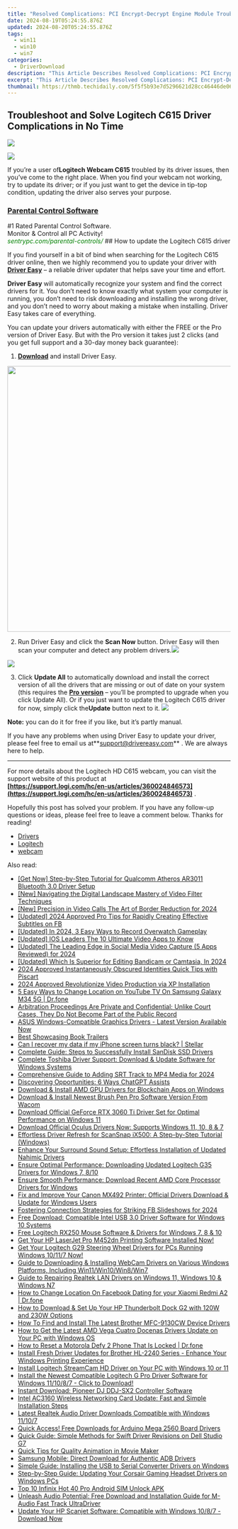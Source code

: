 ```yaml
---
title: "Resolved Complications: PCI Encrypt-Decrypt Engine Module Troubleshooting"
date: 2024-08-19T05:24:55.876Z
updated: 2024-08-20T05:24:55.876Z
tags:
  - win11
  - win10
  - win7
categories:
  - DriverDownload
description: "This Article Describes Resolved Complications: PCI Encrypt-Decrypt Engine Module Troubleshooting"
excerpt: "This Article Describes Resolved Complications: PCI Encrypt-Decrypt Engine Module Troubleshooting"
thumbnail: https://thmb.techidaily.com/5f5f5b93e7d5296621d28cc46446de06ad76f2671bd83441f8c16419df01fcdb.jpg
---
```


## Troubleshoot and Solve Logitech C615 Driver Complications in No Time

<!-- affiliate ads begin -->
<a href="https://shop.copernic.com/order/checkout.php?PRODS=41033091&QTY=1&AFFILIATE=108875&CART=1"><img src="https://secure.2checkout.com/images/merchant/8d30aa96e72440759f74bd2306c1fa3d/Copernic-2023-Affiliate-728x90-Advanced.png" border="0"></a>
<!-- affiliate ads end -->
![](https://images.drivereasy.com/wp-content/uploads/2019/08/image-717.png)

 If you’re a user of**Logitech Webcam C615** troubled by its driver issues, then you’ve come to the right place. When you find your webcam not working, try to update its driver; or if you just want to get the device in tip-top condition, updating the driver also serves your purpose.

<!-- affiliate ads begin -->
<h3 id="200610"><a href="https://sentrypc.7eer.net/c/5597632/200610/3022">Parental Control Software</a></h3>
<span class="text-ad-content">
	#1 Rated Parental Control Software.<br/>
	Monitor & Control all PC Activity!<br/>
		<cite style="color:green">sentrypc.com/parental-controls/</cite>
	</span><img height="0" width="0" src="https://sentrypc.7eer.net/i/5597632/200610/3022" style="position:absolute;visibility:hidden;" border="0" />
<!-- affiliate ads end -->
## How to update the Logitech C615 driver

 If you find yourself in a bit of bind when searching for the Logitech C615 driver online, then we highly recommend you to update your driver with **[Driver Easy](https://tools.techidaily.com/drivereasy/download/)**  – a reliable driver updater that helps save your time and effort.

**Driver Easy** will automatically recognize your system and find the correct drivers for it. You don’t need to know exactly what system your computer is running, you don’t need to risk downloading and installing the wrong driver, and you don’t need to worry about making a mistake when installing. Driver Easy takes care of everything.

 You can update your drivers automatically with either the FREE or the Pro version of Driver Easy. But with the Pro version it takes just 2 clicks (and you get full support and a 30-day money back guarantee):

1. **[Download](https://tools.techidaily.com/drivereasy/download/)**  and install Driver Easy.
<!-- affiliate ads begin -->
<a href="https://appsumo.8odi.net/c/5597632/2082532/7443" target="_top" id="2082532"><img src="//a.impactradius-go.com/display-ad/7443-2082532" border="0" alt="" width="1200" height="600"/></a><img height="0" width="0" src="https://appsumo.8odi.net/i/5597632/2082532/7443" style="position:absolute;visibility:hidden;" border="0" />
<!-- affiliate ads end -->
2. Run Driver Easy and click the **Scan Now** button. Driver Easy will then scan your computer and detect any problem drivers.![](https://images.drivereasy.com/wp-content/uploads/2019/08/2019-08-19_18-00-07-1.jpg)
<!-- affiliate ads begin -->
<a href="https://shop.systoolsgroup.com/affiliate.php?ACCOUNT=SYSTOOBY&AFFILIATE=108875&PATH=https%3A%2F%2Fwww.systoolsgroup.com%3FAFFILIATE%3D108875%26RESOURCE%3DSysTools%2BOST%2BRecovery"><img src="https://www.systoolsgroup.com/box/ost-recovery.png" border="0"></a>
<!-- affiliate ads end -->
3. Click **Update All** to automatically download and install the correct version of all the drivers that are missing or out of date on your system (this requires the **[Pro version](https://tools.techidaily.com/drivereasy/download/)**  – you’ll be prompted to upgrade when you click Update All). Or if you just want to update the Logitech C615 driver for now, simply click the**Update**  button next to it. ![](https://images.drivereasy.com/wp-content/uploads/2019/08/2019-08-29_12-20-04.jpg)

**Note:** you can do it for free if you like, but it’s partly manual.

 If you have any problems when using Driver Easy to update your driver, please feel free to email us at**<support@drivereasy.com>** . We are always here to help.

---

 For more details about the Logitech HD C615 webcam, you can visit the support website of this product at  
**[https://support.logi.com/hc/en-us/articles/360024846573](https://support.logi.com/hc/en-us/articles/360024846573)**  .

 Hopefully this post has solved your problem. If you have any follow-up questions or ideas, please feel free to leave a comment below. Thanks for reading!

* [Drivers](https://tools.techidaily.com/drivereasy/download/)
* [Logitech](https://tools.techidaily.com/drivereasy/download/)
* [webcam](https://tools.techidaily.com/drivereasy/download/)

<ins class="adsbygoogle"
     style="display:block"
     data-ad-format="autorelaxed"
     data-ad-client="ca-pub-7571918770474297"
     data-ad-slot="1223367746"></ins>



<ins class="adsbygoogle"
     style="display:block"
     data-ad-client="ca-pub-7571918770474297"
     data-ad-slot="8358498916"
     data-ad-format="auto"
     data-full-width-responsive="true"></ins>

<span class="atpl-alsoreadstyle">Also read:</span>
<div><ul>
<li><a href="https://hardware-updates.techidaily.com/get-now-step-by-step-tutorial-for-qualcomm-atheros-ar3011-bluetooth-30-driver-setup/"><u>[Get Now] Step-by-Step Tutorial for Qualcomm Atheros AR3011 Bluetooth 3.0 Driver Setup</u></a></li>
<li><a href="https://extra-guidance.techidaily.com/new-navigating-the-digital-landscape-mastery-of-video-filter-techniques/"><u>[New] Navigating the Digital Landscape  Mastery of Video Filter Techniques</u></a></li>
<li><a href="https://screen-capture.techidaily.com/new-precision-in-video-calls-the-art-of-border-reduction-for-2024/"><u>[New] Precision in Video Calls  The Art of Border Reduction for 2024</u></a></li>
<li><a href="https://facebook-video-recording.techidaily.com/updated-2024-approved-pro-tips-for-rapidly-creating-effective-subtitles-on-fb/"><u>[Updated] 2024 Approved  Pro Tips for Rapidly Creating Effective Subtitles on FB</u></a></li>
<li><a href="https://screen-recording.techidaily.com/updated-in-2024-3-easy-ways-to-record-overwatch-gameplay/"><u>[Updated] In 2024, 3 Easy Ways to Record Overwatch Gameplay</u></a></li>
<li><a href="https://extra-approaches.techidaily.com/updated-ios-leaders-the-10-ultimate-video-apps-to-know/"><u>[Updated] IOS Leaders  The 10 Ultimate Video Apps to Know</u></a></li>
<li><a href="https://facebook-video-recording.techidaily.com/updated-the-leading-edge-in-social-media-video-capture-5-apps-reviewed-for-2024/"><u>[Updated] The Leading Edge in Social Media Video Capture (5 Apps Reviewed) for 2024</u></a></li>
<li><a href="https://visual-screen-recording.techidaily.com/updated-which-is-superior-for-editing-bandicam-or-camtasia-in-2024/"><u>[Updated] Which Is Superior for Editing  Bandicam or Camtasia, In 2024</u></a></li>
<li><a href="https://vp-tips.techidaily.com/2024-approved-instantaneously-obscured-identities-quick-tips-with-piscart/"><u>2024 Approved  Instantaneously Obscured Identities  Quick Tips with Piscart</u></a></li>
<li><a href="https://fox-friendly.techidaily.com/2024-approved-revolutionize-video-production-via-xp-installation/"><u>2024 Approved  Revolutionize Video Production via XP Installation</u></a></li>
<li><a href="https://location-fake.techidaily.com/5-easy-ways-to-change-location-on-youtube-tv-on-samsung-galaxy-m34-5g-drfone-by-drfone-virtual-android/"><u>5 Easy Ways to Change Location on YouTube TV On Samsung Galaxy M34 5G | Dr.fone</u></a></li>
<li><a href="https://hardware-updates.techidaily.com/1722970964289-arbitration-proceedings-are-private-and-confidential-unlike-court-cases-they-do-not-become-part-of-the-public-record/"><u>Arbitration Proceedings Are Private and Confidential; Unlike Court Cases, They Do Not Become Part of the Public Record</u></a></li>
<li><a href="https://hardware-updates.techidaily.com/asus-windows-compatible-graphics-drivers-latest-version-available-now/"><u>ASUS Windows-Compatible Graphics Drivers - Latest Version Available Now</u></a></li>
<li><a href="https://fox-access.techidaily.com/best-showcasing-book-trailers/"><u>Best Showcasing Book Trailers</u></a></li>
<li><a href="https://phone-solutions.techidaily.com/can-i-recover-my-data-if-my-iphone-screen-turns-black-stellar-by-stellar-data-recovery-ios-iphone-data-recovery/"><u>Can I recover my data if my iPhone screen turns black? | Stellar</u></a></li>
<li><a href="https://hardware-updates.techidaily.com/complete-guide-steps-to-successfully-install-sandisk-ssd-drivers/"><u>Complete Guide: Steps to Successfully Install SanDisk SSD Drivers</u></a></li>
<li><a href="https://hardware-updates.techidaily.com/complete-toshiba-driver-support-download-and-update-software-for-windows-systems/"><u>Complete Toshiba Driver Support: Download & Update Software for Windows Systems</u></a></li>
<li><a href="https://extra-lessons.techidaily.com/comprehensive-guide-to-adding-srt-track-to-mp4-media-for-2024/"><u>Comprehensive Guide to Adding SRT Track to MP4 Media for 2024</u></a></li>
<li><a href="https://tech-hub.techidaily.com/discovering-opportunities-6-ways-chatgpt-assists/"><u>Discovering Opportunities: 6 Ways ChatGPT Assists</u></a></li>
<li><a href="https://hardware-updates.techidaily.com/download-and-install-amd-gpu-drivers-for-blockchain-apps-on-windows/"><u>Download & Install AMD GPU Drivers for Blockchain Apps on Windows</u></a></li>
<li><a href="https://hardware-updates.techidaily.com/download-and-install-newest-brush-pen-pro-software-version-from-wacom/"><u>Download & Install Newest Brush Pen Pro Software Version From Wacom</u></a></li>
<li><a href="https://hardware-updates.techidaily.com/download-official-geforce-rtx-3060-ti-driver-set-for-optimal-performance-on-windows-11/"><u>Download Official GeForce RTX 3060 Ti Driver Set for Optimal Performance on Windows 11</u></a></li>
<li><a href="https://hardware-updates.techidaily.com/download-official-oculus-drivers-now-supports-windows-11-10-8-and-7/"><u>Download Official Oculus Drivers Now: Supports Windows 11, 10, 8 & 7</u></a></li>
<li><a href="https://hardware-updates.techidaily.com/effortless-driver-refresh-for-scansnap-ix500-a-step-by-step-tutorial-windows/"><u>Effortless Driver Refresh for ScanSnap iX500: A Step-by-Step Tutorial (Windows)</u></a></li>
<li><a href="https://hardware-updates.techidaily.com/enhance-your-surround-sound-setup-effortless-installation-of-updated-nahimic-drivers/"><u>Enhance Your Surround Sound Setup: Effortless Installation of Updated Nahimic Drivers</u></a></li>
<li><a href="https://hardware-updates.techidaily.com/ensure-optimal-performance-downloading-updated-logitech-g35-drivers-for-windows-7-810/"><u>Ensure Optimal Performance: Downloading Updated Logitech G35 Drivers for Windows 7, 8/10</u></a></li>
<li><a href="https://hardware-updates.techidaily.com/ensure-smooth-performance-download-recent-amd-core-processor-drivers-for-windows/"><u>Ensure Smooth Performance: Download Recent AMD Core Processor Drivers for Windows</u></a></li>
<li><a href="https://hardware-updates.techidaily.com/fix-and-improve-your-canon-mx492-printer-official-drivers-download-and-update-for-windows-users/"><u>Fix and Improve Your Canon MX492 Printer: Official Drivers Download & Update for Windows Users</u></a></li>
<li><a href="https://facebook-videos.techidaily.com/fostering-connection-strategies-for-striking-fb-slideshows-for-2024/"><u>Fostering Connection  Strategies for Striking FB Slideshows for 2024</u></a></li>
<li><a href="https://hardware-updates.techidaily.com/free-download-compatible-intel-usb-30-driver-software-for-windows-10-systems/"><u>Free Download: Compatible Intel USB 3.0 Driver Software for Windows 10 Systems</u></a></li>
<li><a href="https://hardware-updates.techidaily.com/free-logitech-rx250-mouse-software-and-drivers-for-windows-7-8-and-10/"><u>Free Logitech RX250 Mouse Software & Drivers for Windows 7, 8 & 10</u></a></li>
<li><a href="https://hardware-updates.techidaily.com/get-your-hp-laserjet-pro-m452dn-printing-software-installed-now/"><u>Get Your HP LaserJet Pro M452dn Printing Software Installed Now!</u></a></li>
<li><a href="https://hardware-updates.techidaily.com/1722975860705-get-your-logitech-g29-steering-wheel-drivers-for-pcs-running-windows-10117-now/"><u>Get Your Logitech G29 Steering Wheel Drivers for PCs Running Windows 10/11/7 Now!</u></a></li>
<li><a href="https://hardware-updates.techidaily.com/guide-to-downloading-and-installing-webcam-drivers-on-various-windows-platforms-including-win11win10win8win7/"><u>Guide to Downloading & Installing WebCam Drivers on Various Windows Platforms, Including Win11/Win10/Win8/Win7</u></a></li>
<li><a href="https://hardware-updates.techidaily.com/guide-to-repairing-realtek-lan-drivers-on-windows-11-windows-10-and-windows-n7/"><u>Guide to Repairing Realtek LAN Drivers on Windows 11, Windows 10 & Windows N7</u></a></li>
<li><a href="https://location-social.techidaily.com/how-to-change-location-on-facebook-dating-for-your-xiaomi-redmi-a2-drfone-by-drfone-virtual-android/"><u>How to Change Location On Facebook Dating for your Xiaomi Redmi A2 | Dr.fone</u></a></li>
<li><a href="https://hardware-updates.techidaily.com/how-to-download-and-set-up-your-hp-thunderbolt-dock-g2-with-120w-and-230w-options/"><u>How to Download & Set Up Your HP Thunderbolt Dock G2 with 120W and 230W Options</u></a></li>
<li><a href="https://hardware-updates.techidaily.com/how-to-find-and-install-the-latest-brother-mfc-9130cw-device-drivers/"><u>How To Find and Install The Latest Brother MFC-9130CW Device Drivers</u></a></li>
<li><a href="https://hardware-updates.techidaily.com/how-to-get-the-latest-amd-vega-cuatro-docenas-drivers-update-on-your-pc-with-windows-os/"><u>How to Get the Latest AMD Vega Cuatro Docenas Drivers Update on Your PC with Windows OS</u></a></li>
<li><a href="https://techidaily.com/how-to-reset-a-motorola-defy-2-phone-that-is-locked-drfone-by-drfone-reset-android-reset-android/"><u>How to Reset a Motorola Defy 2 Phone That Is Locked | Dr.fone</u></a></li>
<li><a href="https://hardware-updates.techidaily.com/install-fresh-driver-updates-for-brother-hl-2240-series-enhance-your-windows-printing-experience/"><u>Install Fresh Driver Updates for Brother HL-2240 Series - Enhance Your Windows Printing Experience</u></a></li>
<li><a href="https://hardware-updates.techidaily.com/install-logitech-streamcam-hd-driver-on-your-pc-with-windows-10-or-11/"><u>Install Logitech StreamCam HD Driver on Your PC with Windows 10 or 11</u></a></li>
<li><a href="https://driver-download.techidaily.com/install-the-newest-compatible-logitech-g-pro-driver-software-for-windows-111087-click-to-download/"><u>Install the Newest Compatible Logitech G Pro Driver Software for Windows 11/10/8/7 - Click to Download!</u></a></li>
<li><a href="https://hardware-updates.techidaily.com/instant-download-pioneer-dj-ddj-sx2-controller-software/"><u>Instant Download: Pioneer DJ DDJ-SX2 Controller Software</u></a></li>
<li><a href="https://hardware-updates.techidaily.com/intel-ac3160-wireless-networking-card-update-fast-and-simple-installation-steps/"><u>Intel AC3160 Wireless Networking Card Update: Fast and Simple Installation Steps</u></a></li>
<li><a href="https://hardware-updates.techidaily.com/latest-realtek-audio-driver-downloads-compatible-with-windows-11107/"><u>Latest Realtek Audio Driver Downloads Compatible with Windows 11/10/7</u></a></li>
<li><a href="https://hardware-updates.techidaily.com/quick-access-free-downloads-for-arduino-mega-2560-board-drivers/"><u>Quick Access! Free Downloads for Arduino Mega 2560 Board Drivers</u></a></li>
<li><a href="https://hardware-updates.techidaily.com/quick-guide-simple-methods-for-swift-driver-revisions-on-dell-studio-g7/"><u>Quick Guide: Simple Methods for Swift Driver Revisions on Dell Studio G7</u></a></li>
<li><a href="https://extra-hints.techidaily.com/quick-tips-for-quality-animation-in-movie-maker/"><u>Quick Tips for Quality Animation in Movie Maker</u></a></li>
<li><a href="https://hardware-updates.techidaily.com/samsung-mobile-direct-download-for-authentic-adb-drivers/"><u>Samsung Mobile: Direct Download for Authentic ADB Drivers</u></a></li>
<li><a href="https://hardware-updates.techidaily.com/simple-guide-installing-the-usb-to-serial-converter-drivers-on-windows/"><u>Simple Guide: Installing the USB to Serial Converter Drivers on Windows</u></a></li>
<li><a href="https://hardware-updates.techidaily.com/step-by-step-guide-updating-your-corsair-gaming-headset-drivers-on-windows-pcs/"><u>Step-by-Step Guide: Updating Your Corsair Gaming Headset Drivers on Windows PCs</u></a></li>
<li><a href="https://sim-unlock.techidaily.com/top-10-infinix-hot-40-pro-android-sim-unlock-apk-by-drfone-android/"><u>Top 10 Infinix Hot 40 Pro Android SIM Unlock APK</u></a></li>
<li><a href="https://hardware-updates.techidaily.com/unleash-audio-potential-free-download-and-installation-guide-for-m-audio-fast-track-ultradriver/"><u>Unleash Audio Potential: Free Download and Installation Guide for M-Audio Fast Track UltraDriver</u></a></li>
<li><a href="https://hardware-updates.techidaily.com/update-your-hp-scanjet-software-compatible-with-windows-1087-download-now/"><u>Update Your HP Scanjet Software: Compatible with Windows 10/8/7 - Download Now</u></a></li>
</ul></div>
